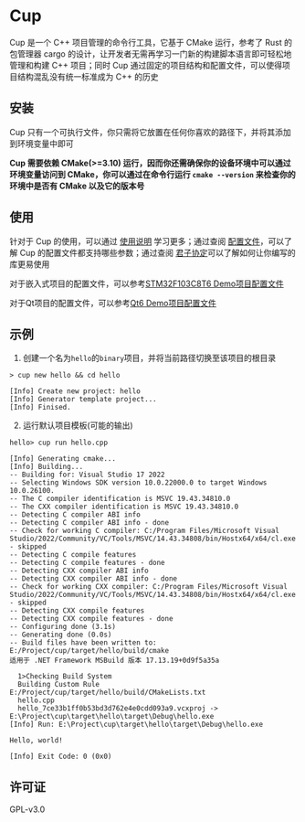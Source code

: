 # Cup
Cup 是一个 C++ 项目管理的命令行工具，它基于 CMake 运行，参考了 Rust 的包管理器 cargo 的设计，让开发者无需再学习一门新的构建脚本语言即可轻松地管理和构建 C++ 项目；同时 Cup 通过固定的项目结构和配置文件，可以使得项目结构混乱没有统一标准成为 C++ 的历史

## 安装
Cup 只有一个可执行文件，你只需将它放置在任何你喜欢的路径下，并将其添加到环境变量中即可

**Cup 需要依赖 CMake(>=3.10) 运行，因而你还需确保你的设备环境中可以通过环境变量访问到 CMake，你可以通过在命令行运行 `cmake --version` 来检查你的环境中是否有 CMake 以及它的版本号**

## 使用
针对于 Cup 的使用，可以通过 [使用说明](https://github.com/Anglebase/Cup/blob/v1.0.0/docs/use.md) 学习更多；通过查阅 [配置文件](https://github.com/Anglebase/Cup/blob/v1.0.0/docs/cup.toml)，可以了解 Cup 的配置文件都支持哪些参数；通过查阅 [君子协定](https://github.com/Anglebase/Cup/blob/v1.0.0/docs/agree.md)可以了解如何让你编写的库更易使用

对于嵌入式项目的配置文件，可以参考[STM32F103C8T6 Demo项目配置文件](https://github.com/Anglebase/Cup/blob/v1.0.0/docs/stm32f103.toml)

对于Qt项目的配置文件，可以参考[Qt6 Demo项目配置文件](https://github.com/Anglebase/Cup/blob/v1.0.0/docs/qt.toml)

## 示例

1. 创建一个名为`hello`的`binary`项目，并将当前路径切换至该项目的根目录
```
> cup new hello && cd hello

[Info] Create new project: hello
[Info] Generator template project...
[Info] Finised.
```
2. 运行默认项目模板(可能的输出)
```
hello> cup run hello.cpp

[Info] Generating cmake...
[Info] Building...
-- Building for: Visual Studio 17 2022
-- Selecting Windows SDK version 10.0.22000.0 to target Windows 10.0.26100.
-- The C compiler identification is MSVC 19.43.34810.0
-- The CXX compiler identification is MSVC 19.43.34810.0
-- Detecting C compiler ABI info
-- Detecting C compiler ABI info - done
-- Check for working C compiler: C:/Program Files/Microsoft Visual Studio/2022/Community/VC/Tools/MSVC/14.43.34808/bin/Hostx64/x64/cl.exe - skipped
-- Detecting C compile features
-- Detecting C compile features - done
-- Detecting CXX compiler ABI info
-- Detecting CXX compiler ABI info - done
-- Check for working CXX compiler: C:/Program Files/Microsoft Visual Studio/2022/Community/VC/Tools/MSVC/14.43.34808/bin/Hostx64/x64/cl.exe - skipped
-- Detecting CXX compile features
-- Detecting CXX compile features - done
-- Configuring done (3.1s)
-- Generating done (0.0s)
-- Build files have been written to: E:/Project/cup/target/hello/build/cmake
适用于 .NET Framework MSBuild 版本 17.13.19+0d9f5a35a

  1>Checking Build System
  Building Custom Rule E:/Project/cup/target/hello/build/CMakeLists.txt
  hello.cpp
  hello_7ce33b1ff0b53bd3d762e4e0cdd093a9.vcxproj -> E:\Project\cup\target\hello\target\Debug\hello.exe
[Info] Run: E:\Project\cup\target\hello\target\Debug\hello.exe

Hello, world!

[Info] Exit Code: 0 (0x0)
```

## 许可证

GPL-v3.0